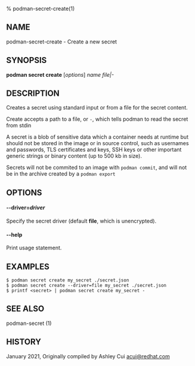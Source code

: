 % podman-secret-create(1)

## NAME
podman\-secret\-create - Create a new secret

## SYNOPSIS
**podman secret create** [*options*] *name* *file|-*

## DESCRIPTION

Creates a secret using standard input or from a file for the secret content.

Create accepts a path to a file, or `-`, which tells podman to read the secret from stdin

A secret is a blob of sensitive data which a container needs at runtime but
should not be stored in the image or in source control, such as usernames and passwords,
TLS certificates and keys, SSH keys or other important generic strings or binary content (up to 500 kb in size).

Secrets will not be commited to an image with `podman commit`, and will not be in the archive created by a `podman export`

## OPTIONS

#### **--driver**=*driver*

Specify the secret driver (default **file**, which is unencrypted).

#### **--help**

Print usage statement.

## EXAMPLES

```
$ podman secret create my_secret ./secret.json
$ podman secret create --driver=file my_secret ./secret.json
$ printf <secret> | podman secret create my_secret -
```

## SEE ALSO
podman-secret (1)

## HISTORY
January 2021, Originally compiled by Ashley Cui <acui@redhat.com>
